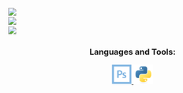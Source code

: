 
![](https://github-readme-stats.vercel.app/api?username=mayyzena012&theme=midnight-purple&hide_border=true&include_all_commits=true&count_private=true)<br/>
![](https://github-readme-streak-stats.herokuapp.com/?user=mayyzena012&theme=midnight-purple&hide_border=true)<br/>
![](https://github-readme-stats.vercel.app/api/top-langs/?username=mayyzena012&theme=midnight-purple&hide_border=true&include_all_commits=true&count_private=true&layout=compact)




<h3 align="center">Languages and Tools:</h3>
<p align="center"> <a href="https://www.photoshop.com/en" target="_blank" rel="noreferrer"> 
  <img src="https://raw.githubusercontent.com/devicons/devicon/master/icons/photoshop/photoshop-line.svg" alt="photoshop" width="40" height="40"/> </a> <a href="https://www.python.org" target="_blank" rel="noreferrer"> 
    <img src="https://raw.githubusercontent.com/devicons/devicon/master/icons/python/python-original.svg" alt="python" width="40" height="40"/> </a> </p>

